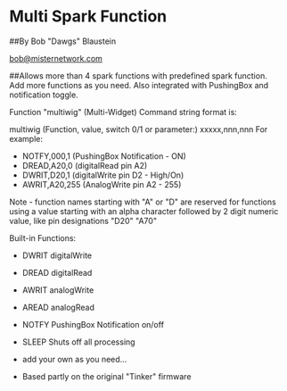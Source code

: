 Multi Spark Function
=========================
##By Bob "Dawgs" Blaustein

   bob@misternetwork.com


##Allows more than 4 spark functions with predefined spark function.  
Add more functions as you need.
Also integrated with PushingBox and notification toggle.

Function "multiwig"  (Multi-Widget)
Command string format is:   

multiwig (Function, value, switch 0/1 or parameter:)
xxxxx,nnn,nnn
For example: 

* NOTFY,000,1    (PushingBox Notification - ON)
* DREAD,A20,0    (digitalRead pin A2) 
* DWRIT,D20,1    (digitalWrite pin D2 - High/On)
* AWRIT,A20,255  (AnalogWrite pin A2 - 255) 

Note - function names starting with "A" or "D" are reserved for functions using a value starting with an alpha character followed by 2 digit numeric value, like pin designations "D20" "A70" 

Built-in Functions:
* DWRIT  digitalWrite
* DREAD  digitalRead
* AWRIT  analogWrite
* AREAD  analogRead
* NOTFY  PushingBox Notification on/off 
* SLEEP  Shuts off all processing
* add your own as you need...

* Based partly on the original "Tinker" firmware


